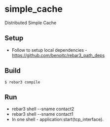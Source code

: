 simple_cache
=====

Distributed Simple Cache

Setup
-----

* Follow to setup local dependencies - https://github.com/benoitc/rebar3_path_deps

Build
-----

    $ rebar3 compile

Run 
---
* rebar3 shell --sname contact2
* rebar3 shell --sname contact1
* In one shell - application:start(tcp_interface).



